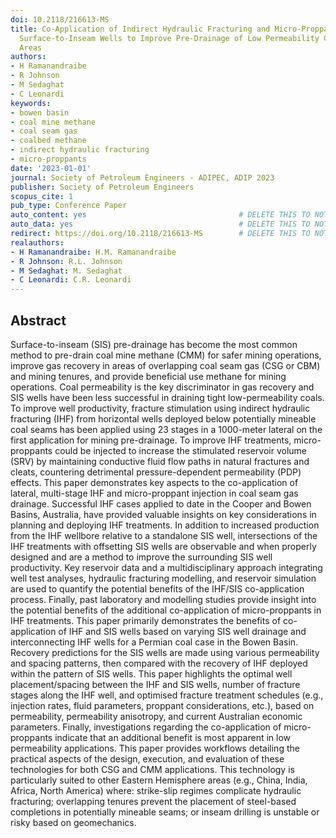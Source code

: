```yaml
---
doi: 10.2118/216613-MS
title: Co-Application of Indirect Hydraulic Fracturing and Micro-Proppants with Existing
  Surface-to-Inseam Wells to Improve Pre-Drainage of Low Permeability Coals in Mining
  Areas
authors:
- H Ramanandraibe
- R Johnson
- M Sedaghat
- C Leonardi
keywords:
- bowen basin
- coal mine methane
- coal seam gas
- coalbed methane
- indirect hydraulic fracturing
- micro-proppants
date: '2023-01-01'
journal: Society of Petroleum Engineers - ADIPEC, ADIP 2023
publisher: Society of Petroleum Engineers
scopus_cite: 1
pub_type: Conference Paper
auto_content: yes                                  # DELETE THIS TO NOT AUTO GENERATE CONTENT
auto_data: yes                                     # DELETE THIS TO NOT AUTO GENERATE METADATA
redirect: https://doi.org/10.2118/216613-MS        # DELETE THIS TO NOT REDIRECT
realauthors:
- H Ramanandraibe: H.M. Ramanandraibe
- R Johnson: R.L. Johnson
- M Sedaghat: M. Sedaghat
- C Leonardi: C.R. Leonardi
---
```



## Abstract
Surface-to-inseam (SIS) pre-drainage has become the most common method to pre-drain coal mine methane (CMM) for safer mining operations, improve gas recovery in areas of overlapping coal seam gas (CSG or CBM) and mining tenures, and provide beneficial use methane for mining operations. Coal permeability is the key discriminator in gas recovery and SIS wells have been less successful in draining tight low-permeability coals. To improve well productivity, fracture stimulation using indirect hydraulic fracturing (IHF) from horizontal wells deployed below potentially mineable coal seams has been applied using 23 stages in a 1000-meter lateral on the first application for mining pre-drainage. To improve IHF treatments, micro-proppants could be injected to increase the stimulated reservoir volume (SRV) by maintaining conductive fluid flow paths in natural fractures and cleats, countering detrimental pressure-dependent permeability (PDP) effects. This paper demonstrates key aspects to the co-application of lateral, multi-stage IHF and micro-proppant injection in coal seam gas drainage. Successful IHF cases applied to date in the Cooper and Bowen Basins, Australia, have provided valuable insights on key considerations in planning and deploying IHF treatments. In addition to increased production from the IHF wellbore relative to a standalone SIS well, intersections of the IHF treatments with offsetting SIS wells are observable and when properly designed and are a method to improve the surrounding SIS well productivity. Key reservoir data and a multidisciplinary approach integrating well test analyses, hydraulic fracturing modelling, and reservoir simulation are used to quantify the potential benefits of the IHF/SIS co-application process. Finally, past laboratory and modelling studies provide insight into the potential benefits of the additional co-application of micro-proppants in IHF treatments. This paper primarily demonstrates the benefits of co-application of IHF and SIS wells based on varying SIS well drainage and interconnecting IHF wells for a Permian coal case in the Bowen Basin. Recovery predictions for the SIS wells are made using various permeability and spacing patterns, then compared with the recovery of IHF deployed within the pattern of SIS wells. This paper highlights the optimal well placement/spacing between the IHF and SIS wells, number of fracture stages along the IHF well, and optimised fracture treatment schedules (e.g., injection rates, fluid parameters, proppant considerations, etc.), based on permeability, permeability anisotropy, and current Australian economic parameters. Finally, investigations regarding the co-application of micro-proppants indicate that an additional benefit is most apparent in low permeability applications. This paper provides workflows detailing the practical aspects of the design, execution, and evaluation of these technologies for both CSG and CMM applications. This technology is particularly suited to other Eastern Hemisphere areas (e.g., China, India, Africa, North America) where: strike-slip regimes complicate hydraulic fracturing; overlapping tenures prevent the placement of steel-based completions in potentially mineable seams; or inseam drilling is unstable or risky based on geomechanics.
